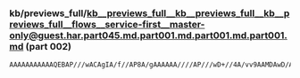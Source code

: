 ### kb/previews_full/kb__previews_full__kb__previews_full__kb__previews_full__flows__service-first__master-only@guest.har.part045.md.part001.md.part001.md.part001.md (part 002)

```md
AAAAAAAAAAAQEBAP///wACAgIA/f//AP8A/gAAAAAA////AP///wD+//4A/vv9AAMDAwD/AQAA//8AAP///wD+/v4AAQEBAAAAAAADAwMAAQEBAAQAAAEAAQMCAPv6+wAFAwMABAQEAAAAAAACAgIA/f3/
```

```
